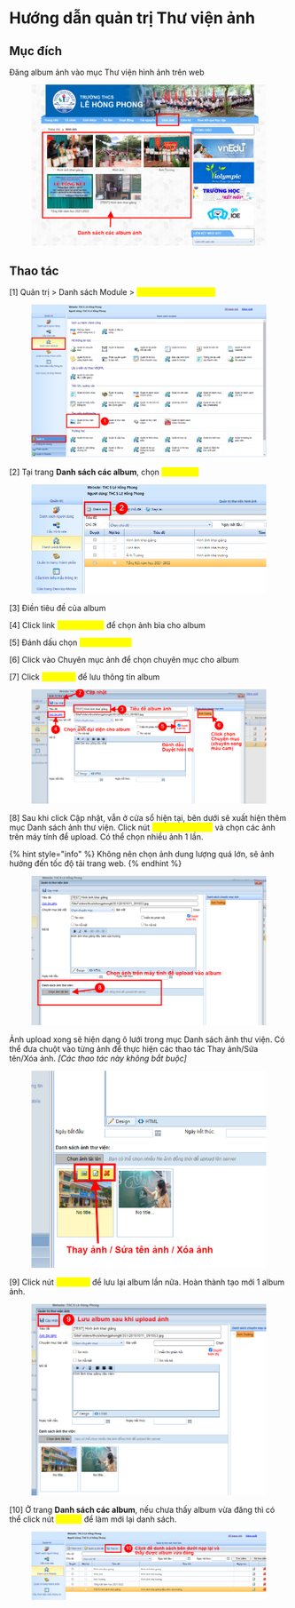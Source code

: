 # Hướng dẫn quản trị Thư viện ảnh

## Mục đích

Đăng album ảnh vào mục Thư viện hình ảnh trên web

<figure><img src="../.gitbook/assets/image (37).png" alt=""><figcaption></figcaption></figure>

## Thao tác

\[1] Quản trị > Danh sách Module > <mark style="color:yellow;">**Quản trị thư viện ảnh**</mark>

<figure><img src="../.gitbook/assets/image (92).png" alt=""><figcaption></figcaption></figure>

\[2] Tại trang **Danh sách các album**, chọn <mark style="color:yellow;">**Thêm mới**</mark>

<figure><img src="../.gitbook/assets/image (31).png" alt=""><figcaption></figcaption></figure>

\[3] Điền tiêu đề của album

\[4] Click link <mark style="color:yellow;">**Ảnh đại diện**</mark> để chọn ảnh bìa cho album

\[5] Đánh dấu chọn <mark style="color:yellow;">**Duyệt hiển thị**</mark>

\[6] Click vào Chuyên mục ảnh để chọn chuyên mục cho album

\[7] Click <mark style="color:yellow;">**Cập nhật**</mark> để lưu thông tin album

<figure><img src="../.gitbook/assets/image (80).png" alt=""><figcaption></figcaption></figure>

\[8] Sau khi click Cập nhật, vẫn ở cửa sổ hiện tại, bên dưới sẽ xuất hiện thêm mục Danh sách ảnh thư viện. Click nút <mark style="color:yellow;">**Chọn ảnh tải lên**</mark> và chọn các ảnh trên máy tính để upload. Có thể chọn nhiều ảnh 1 lần.

{% hint style="info" %}
Không nên chọn ảnh dung lượng quá lớn, sẽ ảnh hưởng đến tốc độ tải trang web.
{% endhint %}

<figure><img src="../.gitbook/assets/image (56).png" alt=""><figcaption></figcaption></figure>

Ảnh upload xong sẽ hiện dạng ô lưới trong mục Danh sách ảnh thư viện. Có thể đưa chuột vào từng ảnh để thực hiện các thao tác Thay ảnh/Sửa tên/Xóa ảnh. _\[Các thao tác này không bắt buộc]_

<figure><img src="../.gitbook/assets/image (83).png" alt=""><figcaption></figcaption></figure>

\[9] Click nút <mark style="color:yellow;">**Cập nhật**</mark> để lưu lại album lần nữa. Hoàn thành tạo mới 1 album ảnh.

<figure><img src="../.gitbook/assets/image (70).png" alt=""><figcaption></figcaption></figure>

\[10] Ở trang **Danh sách các album**, nếu chưa thấy album vừa đăng thì có thể click nút <mark style="color:yellow;">**Nạp lại**</mark> để làm mới lại danh sách.

<figure><img src="../.gitbook/assets/image (59).png" alt=""><figcaption></figcaption></figure>
